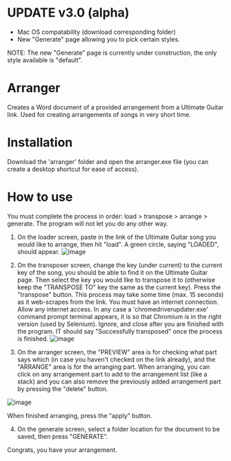 # UPDATE v3.0 (alpha)
- Mac OS compatability (download corresponding folder)
- New "Generate" page allowing you to pick certain styles.

NOTE: The new "Generate" page is currently under construction, the only style available is "default".

# Arranger
Creates a Word document of a provided arrangement from a Ultimate Guitar link.
Used for creating arrangements of songs in very short time.

# Installation
Download the 'arranger' folder and open the arranger.exe file (you can create a desktop shortcut for ease of access).

# How to use
You must complete the process in order: load > transpose > arrange > generate.
The program will not let you do any other way.

1. On the loader screen, paste in the link of the Ultimate Guitar song you would like to arrange, then hit "load". A green circle, saying "LOADED", should appear.
![image](https://user-images.githubusercontent.com/102149518/187951392-0d15d6aa-5292-4cf7-b0c0-5e96ce95438d.png)

2. On the transposer screen, change the key (under current) to the current key of the song, you should be able to find it on the Ultimate Guitar page. Then select the key you would like to transpose it to (otherwise keep the "TRANSPOSE TO" key the same as the current key).
Press the "transpose" button.
This process may take some time (max. 15 seconds) as it web-scrapes from the link. You must have an internet connection. Allow any internet access.
In any case a 'chromedriverupdater.exe' command prompt terminal appears, it is so that Chromium is in the right version (used by Selenium). Ignore, and close after you are finished with the program.
IT should say "Successfully transposed" once the process is finished.
![image](https://user-images.githubusercontent.com/102149518/187952306-25bd58d7-da91-4fa5-8332-50afc6e14147.png)


3. On the arranger screen, the "PREVIEW" area is for checking what part says which (in case you haven't checked on the link already), and the "ARRANGE" area is for the arranging part.
When arranging, you can click on any arrangement part to add to the arrangement list (like a stack) and you can also remove the previously added arrangement part by pressing the "delete" button.

![image](https://user-images.githubusercontent.com/102149518/187952895-9b6f9f2f-e1e1-40de-b160-64e257694049.png)

When finished arranging, press the "apply" button.

4. On the generate screen, select a folder location for the document to be saved, then press "GENERATE".

Congrats, you have your arrangement.
